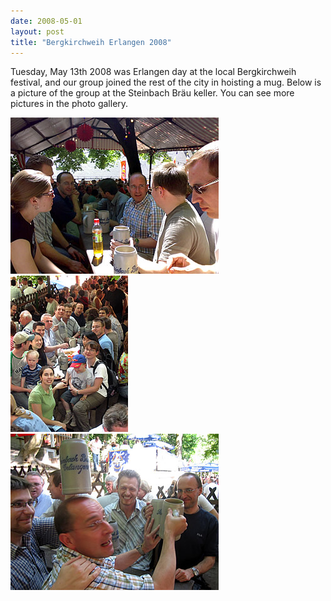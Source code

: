 ```yaml
---
date: 2008-05-01
layout: post
title: "Bergkirchweih Erlangen 2008"
---
```


Tuesday, May 13th 2008 was Erlangen day at the local Bergkirchweih festival, and our group joined the rest of the city in hoisting a mug. 
Below is a picture of the group at the Steinbach Bräu keller. 
You can see more pictures in the photo gallery. 

![Bergkirchweih 2008](/assets/img/GroupBerg08SmL.jpg)
![Bergkirchweih 2008](/assets/img/GroupBerg08Sm.jpg)
![Bergkirchweih 2008](/assets/img/GroupBerg08SmR.jpg)

